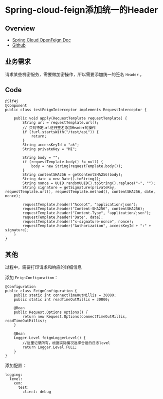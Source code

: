 # Spring-cloud-feign添加统一的Header

## Overview

- [Spring Cloud OpenFeign Doc](https://cloud.spring.io/spring-cloud-openfeign/reference/html/)
- [Github](https://github.com/OpenFeign/feign)

## 业务需求

请求某些机密服务，需要做加密操作，所以需要添加统一的签名 `Header` 。

## Code

```
@Slf4j
@Component
public class testFeignInterceptor implements RequestInterceptor {

    public void apply(RequestTemplate requestTemplate) {
        String url = requestTemplate.url();
        // 只对特定url进行签名添加Header的操作
        if (!url.startsWith("/test/api")) {
            return;
        }
        String accessKeyId = "ak";
        String privateKey = "MI";

        String body = "";
        if (requestTemplate.body() != null) {
            body = new String(requestTemplate.body());
        }
        String contentSHA256 = getContentSHA256(body);
        String date = new Date().toString();
        String nonce = UUID.randomUUID().toString().replace("-", "");
        String signature = getSignature(privateKey, requestTemplate.url(), requestTemplate.method(), contentSHA256, date, nonce);
        
        requestTemplate.header("Accept", "application/json");
        requestTemplate.header("Content-SHA256", contentSHA256);
        requestTemplate.header("Content-Type", "application/json");
        requestTemplate.header("Date", date);
        requestTemplate.header("x-signature-nonce", nonce);
        requestTemplate.header("Authorization", accessKeyId + ":" + signature);
    }
}
```

## 其他

过程中，需要打印请求和响应的详细信息

添加 `FeignConfiguration`：
```
@Configuration
public class FeignConfiguration {
    public static int connectTimeOutMillis = 30000;
    public static int readTimeOutMillis = 30000;

    @Bean
    public Request.Options options() {
        return new Request.Options(connectTimeOutMillis, readTimeOutMillis);
    }

    @Bean
    Logger.Level feignLoggerLevel() {
        //这里记录所有，根据实际情况选择合适的日志level
        return Logger.Level.FULL;
    }
}
```

添加配置：
```
logging:
  level:
    com:
      test:
        client: debug
```